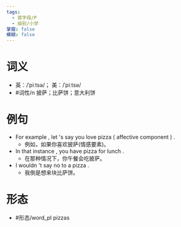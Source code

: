 ```yaml
---
tags:
  - 首字母/P
  - 级别/小学
掌握: false
模糊: false
---
```

# 词义
- 英：/ˈpiːtsə/； 美：/ˈpiːtsə/
- #词性/n  披萨；比萨饼；意大利饼
# 例句
- For example , let 's say you love pizza ( affective component ) .
	- 例如，如果你喜欢披萨(情感要素)。
- In that instance , you have pizza for lunch .
	- 在那种情况下，你午餐会吃披萨。
- I wouldn 't say no to a pizza .
	- 我倒是想来块比萨饼。
# 形态
- #形态/word_pl pizzas
